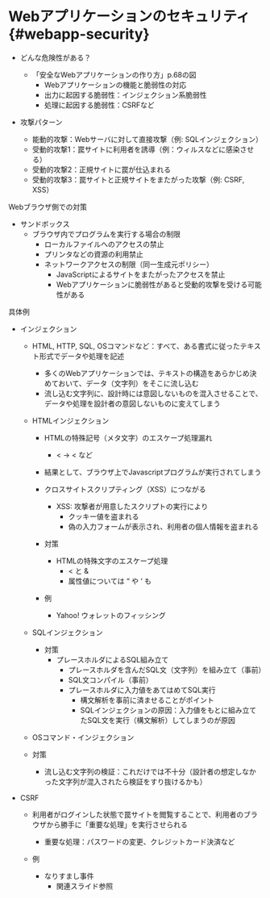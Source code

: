 # Webアプリケーションのセキュリティ {#webapp-security}

* どんな危険性がある？
  * 「安全なWebアプリケーションの作り方」p.68の図
    * Webアプリケーションの機能と脆弱性の対応
    * 出力に起因する脆弱性：インジェクション系脆弱性
    * 処理に起因する脆弱性：CSRFなど


* 攻撃パターン
  * 能動的攻撃：Webサーバに対して直接攻撃（例: SQLインジェクション）
  * 受動的攻撃1：罠サイトに利用者を誘導（例：ウィルスなどに感染させる）
  * 受動的攻撃2：正規サイトに罠が仕込まれる
  * 受動的攻撃3：罠サイトと正規サイトをまたがった攻撃（例: CSRF, XSS）


Webブラウザ側での対策

* サンドボックス
  * ブラウザ内でプログラムを実行する場合の制限
    * ローカルファイルへのアクセスの禁止
    * プリンタなどの資源の利用禁止
    * ネットワークアクセスの制限（同一生成元ポリシー）
      * JavaScriptによるサイトをまたがったアクセスを禁止
      * Webアプリケーションに脆弱性があると受動的攻撃を受ける可能性がある




具体例

* インジェクション
  * HTML, HTTP, SQL, OSコマンドなど：すべて、ある書式に従ったテキスト形式でデータや処理を記述
    * 多くのWebアプリケーションでは、テキストの構造をあらかじめ決めておいて、データ（文字列）をそこに流し込む
    * 流し込む文字列に、設計時には意図しないものを混入させることで、データや処理を設計者の意図しないものに変えてしまう

  * HTMLインジェクション
    * HTMLの特殊記号（メタ文字）のエスケープ処理漏れ
      * &lt; → &lt; など

    * 結果として、ブラウザ上でJavascriptプログラムが実行されてしまう
    * クロスサイトスクリプティング（XSS）につながる
      * XSS: 攻撃者が用意したスクリプトの実行により
        * クッキー値を盗まれる
        * 偽の入力フォームが表示され、利用者の個人情報を盗まれる


    * 対策
      * HTMLの特殊文字のエスケープ処理
        * &lt; と &
        * 属性値については “ や ‘ も


    * 例
      * Yahoo! ウォレットのフィッシング


  * SQLインジェクション
    * 対策
      * プレースホルダによるSQL組み立て
        * プレースホルダを含んだSQL文（文字列）を組み立て（事前）
        * SQL文コンパイル（事前）
        * プレースホルダに入力値をあてはめてSQL実行
          * 構文解析を事前に済ませることがポイント
          * SQLインジェクションの原因：入力値をもとに組み立てたSQL文を実行（構文解析）してしまうのが原因




  * OSコマンド・インジェクション
  * 対策
    * 流し込む文字列の検証：これだけでは不十分（設計者の想定しなかった文字列が混入されたら検証をすり抜けるかも）


* CSRF
  * 利用者がログインした状態で罠サイトを閲覧することで、利用者のブラウザから勝手に「重要な処理」を実行させられる
    * 重要な処理：パスワードの変更、クレジットカード決済など

  * 例
    * なりすまし事件
      * 関連スライド参照







